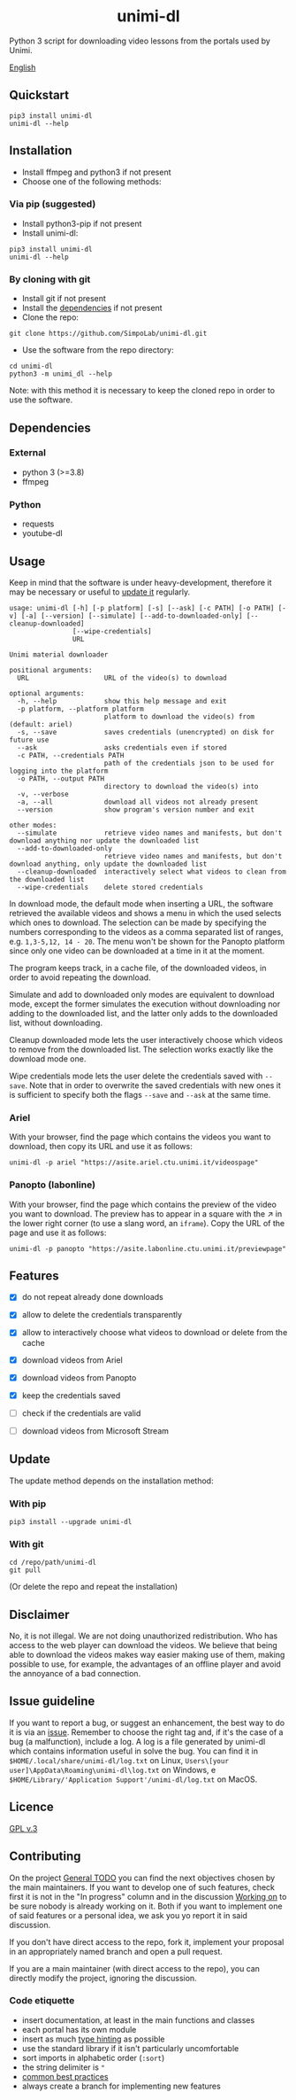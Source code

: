<div align="center">
  <h1>unimi-dl</h1>
</div>

Python 3 script for downloading video lessons from the portals used by Unimi.

[English](README_EN.md)


## Quickstart
```
pip3 install unimi-dl
unimi-dl --help
```



## Installation
- Install ffmpeg and python3 if not present
- Choose one of the following methods:

### Via pip (suggested)
- Install python3-pip if not present
- Install unimi-dl:
```
pip3 install unimi-dl
unimi-dl --help
```

### By cloning with git
- Install git if not present
- Install the [dependencies](#Dependencies) if not present
- Clone the repo:
```
git clone https://github.com/SimpoLab/unimi-dl.git
```
- Use the software from the repo directory:
```
cd unimi-dl
python3 -m unimi_dl --help
```
Note: with this method it is necessary to keep the cloned repo in order to use the software.



## Dependencies

### External
- python 3 (>=3.8)
- ffmpeg

### Python
- requests
- youtube-dl



## Usage
Keep in mind that the software is under heavy-development, therefore it may be necessary or useful to [update it](#Update) regularly.
```
usage: unimi-dl [-h] [-p platform] [-s] [--ask] [-c PATH] [-o PATH] [-v] [-a] [--version] [--simulate] [--add-to-downloaded-only] [--cleanup-downloaded]
                [--wipe-credentials]
                URL

Unimi material downloader

positional arguments:
  URL                   URL of the video(s) to download

optional arguments:
  -h, --help            show this help message and exit
  -p platform, --platform platform
                        platform to download the video(s) from (default: ariel)
  -s, --save            saves credentials (unencrypted) on disk for future use
  --ask                 asks credentials even if stored
  -c PATH, --credentials PATH
                        path of the credentials json to be used for logging into the platform
  -o PATH, --output PATH
                        directory to download the video(s) into
  -v, --verbose
  -a, --all             download all videos not already present
  --version             show program's version number and exit

other modes:
  --simulate            retrieve video names and manifests, but don't download anything nor update the downloaded list
  --add-to-downloaded-only
                        retrieve video names and manifests, but don't download anything, only update the downloaded list
  --cleanup-downloaded  interactively select what videos to clean from the downloaded list
  --wipe-credentials    delete stored credentials
```

In download mode, the default mode when inserting a URL, the software retrieved the available videos and shows a menu in which the used selects which ones to download. The selection can be made by specifying the numbers corresponding to the videos as a comma separated list of ranges, e.g. `1,3-5,12, 14 - 20`. The menu won't be shown for the Panopto platform since only one video can be downloaded at a time in it at the moment.

The program keeps track, in a cache file, of the downloaded videos, in order to avoid repeating the download.

Simulate and add to downloaded only modes are equivalent to download mode, except the former simulates the execution without downloading nor adding to the downloaded list, and the latter only adds to the downloaded list, without downloading.

Cleanup downloaded mode lets the user interactively choose which videos to remove from the downloaded list. The selection works exactly like the download mode one.

Wipe credentials mode lets the user delete the credentials saved with `--save`. Note that in order to overwrite the saved credentials with new ones it is sufficient to specify both the flags `--save` and `--ask` at the same time.


### Ariel
With your browser, find the page which contains the videos you want to download, then copy its URL and use it as follows:
```
unimi-dl -p ariel "https://asite.ariel.ctu.unimi.it/videospage"
```

### Panopto (labonline)
With your browser, find the page which contains the preview of the video you want to download. The preview has to appear in a square with the :arrow_upper_right: in the lower right corner (to use a slang word, an `iframe`). Copy the URL of the page and use it as follows:
```
unimi-dl -p panopto "https://asite.labonline.ctu.unimi.it/previewpage"
```




## Features
- [x] do not repeat already done downloads
- [x] allow to delete the credentials transparently
- [x] allow to interactively choose what videos to download or delete from the cache
- [x] download videos from Ariel
- [x] download videos from Panopto
- [x] keep the credentials saved
- [ ] check if the credentials are valid
- [ ] download videos from Microsoft Stream



## Update
The update method depends on the installation method:

### With pip
```
pip3 install --upgrade unimi-dl
```

### With git
```
cd /repo/path/unimi-dl
git pull
```
(Or delete the repo and repeat the installation)



## Disclaimer
No, it is not illegal. We are not doing unauthorized redistribution. Who has access to the web player can download the videos. We believe that being able to download the videos makes way easier making use of them, making possible to use, for example, the advantages of an offline player and avoid the annoyance of a bad connection.



## Issue guideline
If you want to report a bug, or suggest an enhancement, the best way to do it is via an [issue](https://github.com/aclerici-unimi/unimi-dl/issues/new/choose). Remember to choose the right tag and, if it's the case of a bug (a malfunction), include a log. A log is a file generated by unimi-dl which contains information useful in solve the bug. You can find it in `$HOME/.local/share/unimi-dl/log.txt` on Linux, `Users\[your user]\AppData\Roaming\unimi-dl\log.txt` on Windows, e `$HOME/Library/'Application Support'/unimi-dl/log.txt` on MacOS.



## Licence
[GPL v.3](https://www.gnu.org/licenses/gpl-3.0.en.html)



## Contributing
On the project [General TODO] you can find the next objectives chosen by the main maintainers. If you want to develop one of such features, check first it is not in the "In progress" column and in the discussion [Working on] to be sure nobody is already working on it. Both if you want to implement one of said features or a personal idea, we ask you yo report it in said discussion.

If you don't have direct access to the repo, fork it, implement your proposal in an appropriately named branch and open a pull request.

If you are a main maintainer (with direct access to the repo), you can directly modify the project, ignoring the discussion.

[Working on]: https://github.com/aclerici-unimi/unimi-dl/discussions/categories/working-on
[General TODO]: https://github.com/aclerici-unimi/unimi-dl/projects/1


### Code etiquette
- insert documentation, at least in the main functions and classes
- each portal has its own module
- insert as much [type hinting] as possible
- use the standard library if it isn't particularly uncomfortable
- sort imports in alphabetic order (`:sort`)
- the string delimiter is `"`
- [common best practices]
- always create a branch for implementing new features

[type hinting]: https://realpython.com/lessons/type-hinting/
[common best practices]: https://github.com/naming-convention/naming-convention-guides/tree/master/python
